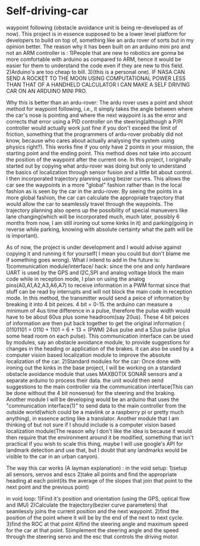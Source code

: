 # Self-driving-car
waypoint following (obstacle avoidance unit is being re-developed as of now).
This project is in essence supposed to be a lower level platform for developers to build on top of, something like an ardu rover of sorts but in my opinion better. 
The reason why it has been built on an arduino mini pro and not an ARM controller is :
1)People that are new to robotics are gonna be more comfortable with arduino as compared to ARM, hence it would be easier for them to understand the code even if they are new to this field.
2)Arduino's are too cheap to bill. 
3)(this is a personal one). IF NASA CAN SEND A ROCKET TO THE MOON USING COMPUTATIONAL POWER LESS THAN THAT OF A HANDHELD CALCULATOR I CAN MAKE A SELF DRIVING CAR ON AN ARDUINO MINI PRO. 

Why this is better than an ardu-rover: 
The ardu rover uses a point and shoot method for waypoint following, i.e., it simply takes the angle between where the car's nose is pointing and where the next waypoint is as the error and corrects that error using a PID controller on the steering(although a P/PI controller would actually work just fine if you don't exceed the limit of friction, something that the programmers of ardu-rover probably did not know, because who cares about actually analysing the system using physics right?). This works fine if you only have 2 points in your mission, the starting point and the ending point. This method does not take into account the position of the waypoint after the current one. 
In this project, I originally started out by copying what ardu-rover was doing but only to understand the basics of localization through sensor fusion and a little bit about control. I then incorporated trajectory planning using bezier curves. This allows the car see the waypoints in a more "global" fashion rather than in the local fashion as is seen by the car in the ardu-rover. By seeing the points in a more global fashion, the car can calculate the appropriate trajectory that would allow the car to seamlessly travel through the waypoints. The trajectory planning also opens up the possibility of special manuevers like lane changing(which will be incorporated much, much later, possibly 6 months from now, I am still ironing out some kinks in it) and parking(going in reverse while parking, knowing with absolute certainty what the path will be is important). 

As of now, the project is under development and I would advise against copying it and running it for yourself( I mean you could but don't blame me if something goes wrong). What I intend to add in the future is:
1)communication module/interface/ hack: since the one and only hardware UART is used by the GPS and I2C,SPI and analog voltage block the main code while in reception mode, I plan on using the analog pins(A0,A1,A2,A3,A6,A7) to receive information in a PWM format since that stuff can be read by interrupts and will not block the main code in reception mode. In this method, the transmitter would send a peice of information by breaking it into 4 bit peices. 4 bit = 0-15. the arduino can measure a minimum of 4us time difference in a pulse, therefore the pulse width would have to be about 60us plus some headroom(say 20us). These 4 bit peices of information are then put back together to get the original information ( 01101101 = 0110 + 1101 = 6 + 13 = (PWM) 24us pulse and a 52us pulse (plus some head room on each pulse). 
This communication interface can be used by modules, say an obstacle avoidance module, to provide suggestions for changes in the heading or application of the brakes. it can also be used by a computer vision based localization module to improve the absolute localization of the car.
2)Standard modules for the car: Once done with ironing out the kinks in the base project, I will be working on a standard obstacle avoidance module that uses MAXBOTIX SONAR sensors and a separate arduino to process their data. the unit would then send suggestions to the main controller via the communication interface(This can be done without the 4 bit nonsense) for the steering and the braking. Another module I will be developing would be an arduino that uses the "communication interface(1)" to send data to the main controller from the outside world(which could be a mavlink or a raspberry pi or pretty much anything), in essence acting like a translator. Another module that I am thinking of but not sure if I should include is a computer vision based localization module(The reason why I don't like the idea is because it would then require that the environment around it be modified, something that isn't practical if you wish to scale this thing, maybe I will use google's API for landmark detection and use that, but I doubt that any landmarks would be visible to the car in an urban canyon).

The way this car works (A layman explanation) : 
in the void setup:
1)setup all sensors, servos and escs
2)take all points and find the appropriate heading at each point(its the average of the slopes that join that point to the next point and the previous point)  

in void loop:
1)Find it's position and orientation (using the GPS, optical flow and IMU) 
2)Calculate the trajectory(bezier curve parameters) that seamlessly joins the current position and the next waypoint. 
2)find the position of the point where it will be by the end of the next to next cycle.
3)find the ROC at that point 
4)find the steering angle and maximum speed for the car at that point.
5)implement the steering angle and the speed through the steering servo and the esc that controls the driving motor.

